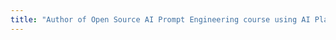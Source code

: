 ```yaml
---
title: "Author of Open Source AI Prompt Engineering course using AI Playground & AI App"	description: "Authors of Prompt Engineering course by Sugarcane AI's open source AI Playground using npm like Prompt Pacakage and Micro LLM"
---
```

